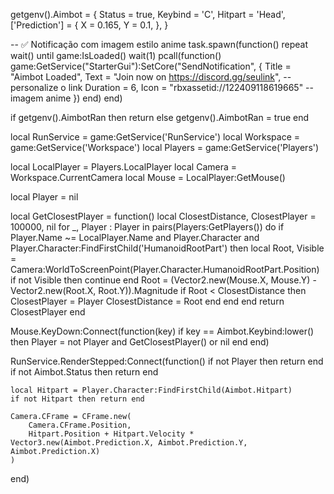 getgenv().Aimbot = {
    Status = true,
    Keybind  = 'C',
    Hitpart = 'Head',
    ['Prediction'] = {
        X = 0.165,
        Y = 0.1,
    },
}

-- ✅ Notificação com imagem estilo anime
task.spawn(function()
    repeat wait() until game:IsLoaded()
    wait(1)
    pcall(function()
        game:GetService("StarterGui"):SetCore("SendNotification", {
            Title = "Aimbot Loaded",
            Text = "Join now on https://discord.gg/seulink", -- personalize o link
            Duration = 6,
            Icon = "rbxassetid://122409118619665" -- imagem anime
        })
    end)
end)

if getgenv().AimbotRan then
    return
else
    getgenv().AimbotRan = true
end

local RunService = game:GetService('RunService')
local Workspace = game:GetService('Workspace')
local Players = game:GetService('Players')

local LocalPlayer = Players.LocalPlayer
local Camera = Workspace.CurrentCamera
local Mouse = LocalPlayer:GetMouse()

local Player = nil

local GetClosestPlayer = function()
    local ClosestDistance, ClosestPlayer = 100000, nil
    for _, Player : Player in pairs(Players:GetPlayers()) do
        if Player.Name ~= LocalPlayer.Name and Player.Character and Player.Character:FindFirstChild('HumanoidRootPart') then
            local Root, Visible = Camera:WorldToScreenPoint(Player.Character.HumanoidRootPart.Position)
            if not Visible then
                continue
            end
            Root = (Vector2.new(Mouse.X, Mouse.Y) - Vector2.new(Root.X, Root.Y)).Magnitude
            if Root < ClosestDistance then
                ClosestPlayer = Player
                ClosestDistance = Root
            end
        end
    end
    return ClosestPlayer
end

Mouse.KeyDown:Connect(function(key)
    if key == Aimbot.Keybind:lower() then
        Player = not Player and GetClosestPlayer() or nil
    end
end)

RunService.RenderStepped:Connect(function()
    if not Player then return end
    if not Aimbot.Status then return end

    local Hitpart = Player.Character:FindFirstChild(Aimbot.Hitpart)
    if not Hitpart then return end

    Camera.CFrame = CFrame.new(
        Camera.CFrame.Position,
        Hitpart.Position + Hitpart.Velocity * Vector3.new(Aimbot.Prediction.X, Aimbot.Prediction.Y, Aimbot.Prediction.X)
    )
end)
